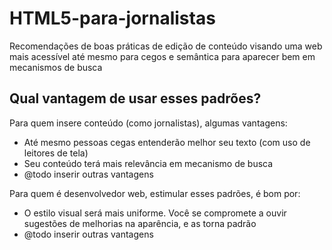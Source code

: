 # HTML5-para-jornalistas
Recomendações de boas práticas de edição de conteúdo visando uma web mais
acessível até mesmo para cegos e semântica para aparecer bem em mecanismos de
busca

## Qual vantagem de usar esses padrões?
Para quem insere conteúdo (como jornalistas), algumas vantagens:

- Até mesmo pessoas cegas entenderão melhor seu texto (com uso de leitores
de tela)
- Seu conteúdo terá mais relevância em mecanismo de busca
- @todo inserir outras vantagens

Para quem é desenvolvedor web, estimular esses padrões, é bom por:
- O estilo visual será mais uniforme. Você se compromete a ouvir sugestões
de melhorias na aparência, e as torna padrão
- @todo inserir outras vantagens



<!--

O objetivo principal é ajudar pessoas que inserem conteúdo em sites a, **mesmo
sem ter conhecimento de programação e marcação HTML**, produzirem um conteúdo
que é acessível até mesmo para leitores de tela, que são usados por pessoas
com deficiência visual, bem como manter semântica, para mecanismos de busca
entenderem seu conteúdo como você quer que ele entenda.

-->